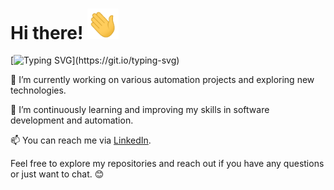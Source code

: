 # Hi there! <img src="https://raw.githubusercontent.com/ABSphreak/ABSphreak/master/gifs/Hi.gif" width="50">

[![Typing SVG](https://readme-typing-svg.demolab.com?font=Fira+Code&size=30&duration=3000&pause=1&random=false&width=435&lines=I'm+Arthur+Pinhas;Automation+Engineer;Nice+to+meet+you!)](https://git.io/typing-svg)

🔭 I’m currently working on various automation projects and exploring new technologies.

🌱 I’m continuously learning and improving my skills in software development and automation.

📫 You can reach me via [LinkedIn](https://www.linkedin.com/in/arthur-pinhas-3469a6162).

Feel free to explore my repositories and reach out if you have any questions or just want to chat. 😊
